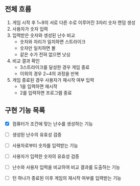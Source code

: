## 전체 흐름
1. 게임 시작 후 1~9의 서로 다른 수로 이루어진 3자리 숫자 랜덤 생성
2. 사용자가 숫자 입력
3. 입력받은 숫자와 생성된 난수 비교
   - 숫자와 자리가 일치하면 스트라이크
   - 숫자만 일치하면 볼
   - 같은 수가 전혀 없으면 낫싱
4. 비교 결과 확인
   - 3스트라이크를 달성한 경우 게임 종료
   - 이외의 경우 2~4의 과정을 반복
5. 게임 종료된 경우 사용자가 재시작 여부 입력
   - 1을 입력하면 재시작
   - 2를 입력하면 프로그램 종료

## 구현 기능 목록
- [x] 컴퓨터가 조건에 맞는 난수를 생성하는 기능
- [ ] 생성된 난수의 유효성 검증
- [ ] 사용자로부터 숫자를 입력받는 기능
- [ ] 사용자가 입력한 숫자의 유효성 검증
- [ ] 난수와 사용자 입력을 비교하여 비교 결과를 도출하는 기능
- [ ] 턴 하나가 종료된 이후 게임의 재시작 여부를 입력받는 기능

